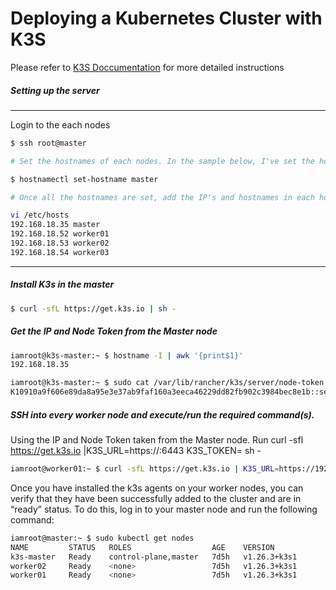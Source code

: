 # Deploying a Kubernetes Cluster with K3S

Please refer to [K3S Doccumentation](https://docs.k3s.io/) for more detailed instructions

##### Setting up the server 
------------
Login to the each nodes

```sh
$ ssh root@master

# Set the hostnames of each nodes. In the sample below, I've set the hostname for the master node as "master". You can do the same steps for the worker nodes

$ hostnamectl set-hostname master

# Once all the hostnames are set, add the IP's and hostnames in each hosts. See sample below:

vi /etc/hosts
192.168.18.35 master
192.168.18.52 worker01
192.168.18.53 worker02
192.168.18.54 worker03

```
------------

##### Install K3s in the master

```sh
$ curl -sfL https://get.k3s.io | sh -
```

##### Get the IP and Node Token from the Master node
```sh
iamroot@k3s-master:~ $ hostname -I | awk '{print$1}'
192.168.18.35

```
```sh
iamroot@k3s-master:~ $ sudo cat /var/lib/rancher/k3s/server/node-token
K10910a9f606e89da8a95e3e37ab9faf160a3eeca46229dd82fb902c3984bec8e1b::server:e658625eecb60de3f383ca0a75df3e24
```

##### SSH into every worker node and execute/run the required command(s).
Using the IP and Node Token taken from the Master node. Run curl -sfl https://get.k3s.io |K3S_URL=https://<Master IP>:6443 K3S_TOKEN=<Node Token> sh -
```sh
iamroot@worker01:~ $ curl -sfL https://get.k3s.io | K3S_URL=https://192.168.18.35:6443 K3S_TOKEN=K10910a9f606e89da8a95e3e37ab9faf160a3eeca46229dd82fb902c3984bec8e1b::server:e658625eecb60de3f383ca0a75df3e24 sh -
```
    
Once you have installed the k3s agents on your worker nodes, you can verify that they have been successfully added to the cluster and are in “ready” status. To do this, log in to your master node and run the following command:

```sh
iamroot@master:~ $ sudo kubectl get nodes
NAME         STATUS   ROLES                  AGE    VERSION
k3s-master   Ready    control-plane,master   7d5h   v1.26.3+k3s1
worker02     Ready    <none>                 7d5h   v1.26.3+k3s1
worker01     Ready    <none>                 7d5h   v1.26.3+k3s1
```
